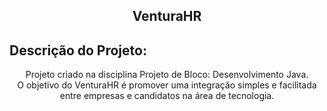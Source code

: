 <h2 align="center">VenturaHR</h2>

## Descrição do Projeto:
<p align="center">Projeto criado na disciplina Projeto de Bloco: Desenvolvimento Java. <br>
 O objetivo do VenturaHR é promover uma integração simples e facilitada entre empresas e candidatos na área de tecnologia.</p>
